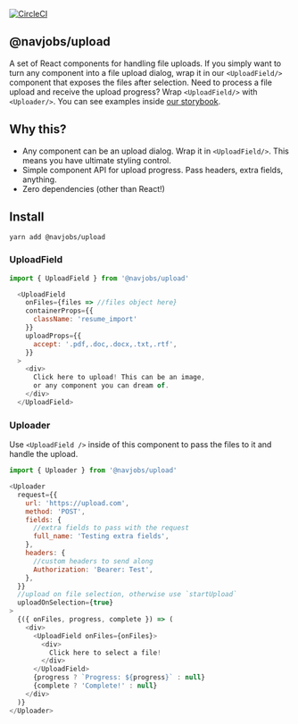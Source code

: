 [![CircleCI](https://circleci.com/gh/navjobs/upload.svg?style=svg)](https://circleci.com/gh/navjobs/upload)

## @navjobs/upload

A set of React components for handling file uploads. If you simply want to turn any component into a file upload dialog, wrap it in our `<UploadField/>` component that exposes the files after selection. Need to process a file upload and receive the upload progress? Wrap `<UploadField/>` with `<Uploader/>`. You can see examples inside [our storybook](/stories/index.js).


## Why this?

- Any component can be an upload dialog. Wrap it in `<UploadField/>`. This means you have ultimate styling control.
- Simple component API for upload progress. Pass headers, extra fields, anything.
- Zero dependencies (other than React!)

## Install

```
yarn add @navjobs/upload
```


### UploadField

```js
import { UploadField } from '@navjobs/upload'

  <UploadField
    onFiles={files => //files object here}
    containerProps={{
      className: 'resume_import'
    }}
    uploadProps={{
      accept: '.pdf,.doc,.docx,.txt,.rtf',
    }}
  >
    <div>
      Click here to upload! This can be an image,
      or any component you can dream of.
    </div>
  </UploadField>
```

### Uploader

Use `<UploadField />` inside of this component to pass the files to it and handle the upload.

```js
import { Uploader } from '@navjobs/upload'

<Uploader
  request={{
    url: 'https://upload.com',
    method: 'POST',
    fields: {
      //extra fields to pass with the request
      full_name: 'Testing extra fields',
    },
    headers: {
      //custom headers to send along
      Authorization: 'Bearer: Test',
    },
  }}
  //upload on file selection, otherwise use `startUpload`
  uploadOnSelection={true}
>
  {({ onFiles, progress, complete }) => (
    <div>
      <UploadField onFiles={onFiles}>
        <div>
          Click here to select a file!
        </div>
      </UploadField>
      {progress ? `Progress: ${progress}` : null}
      {complete ? 'Complete!' : null}
    </div>
  )}
</Uploader>
```
